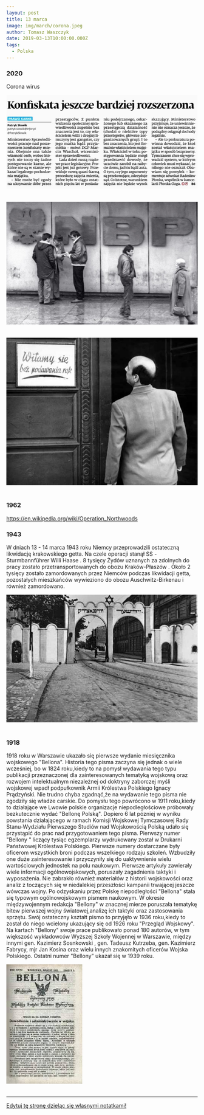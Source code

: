```yaml
---
layout: post
title: 13 marca
image: img/march/corona.jpeg
author: Tomasz Waszczyk
date: 2019-03-13T10:00:00.000Z
tags:
  - Polska
---
```


### 2020

Corona wirus

<img src="./img/march/corona.jpeg"/><br><br>

<img src="./img/march/corona2.jpeg"/><br><br>

<img src="./img/march/korona.jpg"/><br><br>

### 1962

https://en.wikipedia.org/wiki/Operation_Northwoods

### 1943

W dniach 13 - 14 marca 1943 roku Niemcy przeprowadzili ostateczną likwidację krakowskiego getta. Na czele operacji stanął SS -Sturmbannführer Willi Haase . 8 tysięcy Żydów uznanych za zdolnych do pracy zostało przetransportowanych do obozu Kraków-Płaszów . Około 2 tysięcy zostało zamordowanych przez Niemców podczas likwidacji getta, pozostałych mieszkańców wywieziono do obozu Auschwitz-Birkenau i również zamordowano.

<img src="./img/march/getto.jpg"/><br><br>

### 1918

1918 roku w Warszawie ukazało się pierwsze wydanie miesięcznika wojskowego "Bellona".
Historia tego pisma zaczyna się jednak o wiele wcześniej, bo w 1824 roku,kiedy to na pomysł wydawania tego typu publikacji przeznaczonej dla zainteresowanych tematyką wojskową oraz rozwojem intelektualnym niezależnej od doktryny zaborczej myśli wojskowej wpadł podpułkownik Armii Królestwa Polskiego Ignacy Prądzyński. Nie trudno chyba zgadnąć,że na wydawanie tego pisma nie zgodziły się władze carskie. 
Do pomysłu tego powrócono w 1911 roku,kiedy to działające we Lwowie polskie organizacje niepodległościowe próbowały bezkutecznie wydać "Bellonę Polską". Dopiero 6 lat pózniej w wyniku powstania działającego w ramach Komisji Wojskowej Tymczasowej Rady Stanu-Wydziału Pierwszego Studiów nad Wojskowością Polską udało się przystąpić do prac nad przygotowaniem tego pisma.
Pierwszy numer "Bellony " liczący tysiąc egzemplarzy wydrukowany został w Drukarni Państwowej Królestwa Polskiego.
Pierwsze numery dostarczane były oficerom
wszystkich broni podczas wszelkiego rodzaju
szkoleń. Wzbudziły one duże zainteresowanie i
przyczyniły się do uaktywnienie wielu
wartościowych jednostek na polu naukowym.
Pierwsze artykuły zawierały wiele informacji
ogólnowojskowych, poruszały zagadnienia
taktyki i wyposażenia. Nie zabrakło również
materiałów z historii wojskowości oraz analiz
z toczących się w niedalekiej przeszłości
kampanii trwającej jeszcze wówczas wojny.
Po odzyskaniu przez Polskę niepodległości "Bellona" stała się typowym ogólnowojskowym pismem naukowym.
W okresie międzywojennym redakcja "Bellony" w znacznej mierze poruszała tematykę bitew pierwszej wojny światowej,analizę ich taktyki oraz zastosowania sprzętu.
Swój ostateczny kształt pismo to przyjęło w 1936 roku,kiedy to został do niego wcielony ukazujący się od 1926 roku "Przegląd Wojskowy".
Na kartach "Bellony" swoje prace publikowało
ponad 180 autorów, w tym większość
wykładowców Wyższej Szkoły Wojennej w
Warszawie, między innymi gen. Kazimierz
Sosnkowski , gen. Tadeusz Kutrzeba, gen.
Kazimierz Fabrycy, mjr Jan Kosina oraz wielu
innych znakomitych oficerów Wojska
Polskiego.
Ostatni numer "Bellony" ukazał się w 1939 roku.

<img src="./img/march/bellona.jpg"/><br><br>

---

<a href="https://github.com/TomaszWaszczyk/historia.waszczyk.com/edit/master/src/content/march-13.md" target="_blank">Edytuj tę stronę dzieląc się własnymi notatkami!</a>

